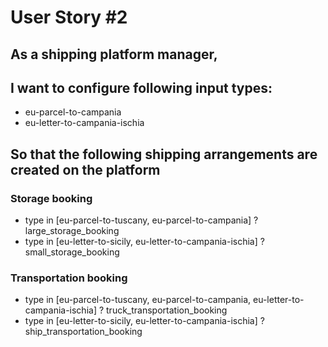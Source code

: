 # User Story #2

## As a shipping platform manager, 
## I want to configure following input types:
* eu-parcel-to-campania
* eu-letter-to-campania-ischia

## So that the following shipping arrangements are created on the platform
### Storage booking
- type in [eu-parcel-to-tuscany, eu-parcel-to-campania] ? large_storage_booking
- type in [eu-letter-to-sicily, eu-letter-to-campania-ischia] ? small_storage_booking
### Transportation booking
- type in [eu-parcel-to-tuscany, eu-parcel-to-campania, eu-letter-to-campania-ischia] ? truck_transportation_booking
- type in [eu-letter-to-sicily, eu-letter-to-campania-ischia] ? ship_transportation_booking
